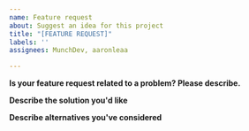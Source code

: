 ```yaml
---
name: Feature request
about: Suggest an idea for this project
title: "[FEATURE REQUEST]"
labels: ''
assignees: MunchDev, aaronleaa

---
```


<!--
Thank you for suggesting an idea to make this better. Please fill in as much of the template below as you're able.
-->

**Is your feature request related to a problem? Please describe.**
<!--Please describe the problem you are trying to solve.-->

**Describe the solution you'd like**
<!--Please describe the desired behavior.-->

**Describe alternatives you've considered**
<!--Please describe alternative solutions or features you have considered.-->
